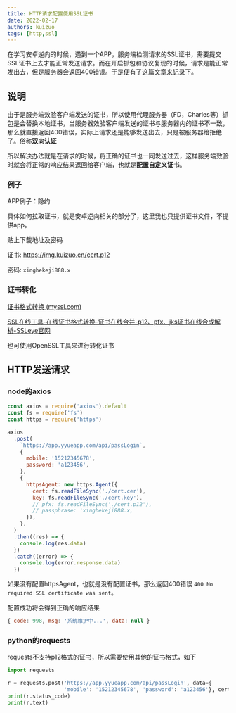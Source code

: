 ```yaml
---
title: HTTP请求配置使用SSL证书
date: 2022-02-17
authors: kuizuo
tags: [http,ssl]
---
```


在学习安卓逆向的时候，遇到一个APP，服务端检测请求的SSL证书，需要提交SSL证书上去才能正常发送请求。而在开启抓包和协议复现的时候，请求是能正常发出去，但是服务器会返回400错误。于是便有了这篇文章来记录下。

<!-- truncate -->

## 说明

由于是服务端效验客户端发送的证书，所以使用代理服务器（FD，Charles等）抓包是会替换本地证书，当服务器效验客户端发送的证书与服务器内的证书不一致，那么就直接返回400错误，实际上请求还是能够发送出去，只是被服务器给拒绝了。俗称**双向认证**

所以解决办法就是在请求的时候，将正确的证书也一同发送过去，这样服务端效验时就会将正常的响应结果返回给客户端，也就是**配置自定义证书**。

### 例子

APP例子：隐约

具体如何拉取证书，就是安卓逆向相关的部分了，这里我也只提供证书文件，不提供app。

贴上下载地址及密码

证书: https://img.kuizuo.cn/cert.p12

密码: `xinghekeji888.x`

### 证书转化

[证书格式转换 (myssl.com)](https://myssl.com/cert_convert.html)

[SSL在线工具-在线证书格式转换-证书在线合并-p12、pfx、jks证书在线合成解析-SSLeye官网](https://www.ssleye.com/ssltool/jks_pkcs12.html)

也可使用OpenSSL工具来进行转化证书

## HTTP发送请求

### node的axios

```javascript
const axios = require('axios').default
const fs = require('fs')
const https = require('https')

axios
  .post(
    `https://app.yyueapp.com/api/passLogin`,
    {
      mobile: '15212345678',
      password: 'a123456',
    },
    {
      httpsAgent: new https.Agent({
        cert: fs.readFileSync('./cert.cer'),
        key: fs.readFileSync('./cert.key'),
        // pfx: fs.readFileSync('./cert.p12'),
        // passphrase: 'xinghekeji888.x,
      }),
    },
  )
  .then((res) => {
    console.log(res.data)
  })
  .catch((error) => {
    console.log(error.response.data)
  })

```

如果没有配置httpsAgent，也就是没有配置证书，那么返回400错误 `400 No required SSL certificate was sent`。

配置成功将会得到正确的响应结果

```javascript
{ code: 998, msg: '系统维护中...', data: null }
```

### python的requests

requests不支持p12格式的证书，所以需要使用其他的证书格式，如下

```python
import requests

r = requests.post('https://app.yyueapp.com/api/passLogin', data={
                  'mobile': '15212345678', 'password': 'a123456'}, cert=('./cert.cer', './cert.key'))
print(r.status_code)
print(r.text)
```